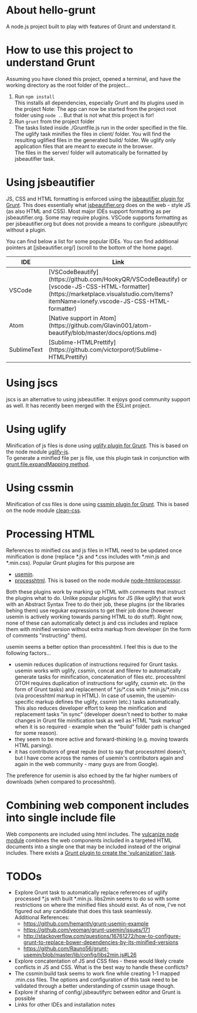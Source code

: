 # About hello-grunt
A node.js project built to play with features of Grunt and understand it.

# How to use this project to understand Grunt
Assuming you have cloned this project, opened a terminal, and have the working directory as the root folder of the project...

  1. Run `npm install`  
     This installs all dependencies, especially Grunt and its plugins used in the project
     Note: The app can now be started from the project root folder using `node .`. But that is not what this project is for!
  2. Run `grunt` from the project folder  
     The tasks listed inside ./Gruntfile.js run in the order specified in the file.  
     The uglify task minifies the files in client/ folder. You will find the resulting uglified files in the generated build/ folder. We uglify only application files that are meant to execute in the browser.  
     The files in the server/ folder will automatically be formatted by jsbeautifier task.

# Using jsbeautifier
JS, CSS and HTML formatting is enforced using the [jsbeautifier plugin for Grunt](https://github.com/vkadam/grunt-jsbeautifier/). This does essentially what [jsbeautifier.org](
[jsbeautifier.org](http://jsbeautifier.org/)) does on the web - style JS (as also HTML and CSS). Most major IDEs support formatting as per jsbeautifier.org. Some may require plugins. VSCode supports formatting as per jsbeautifier.org but does not provide a means to configure .jsbeautifyrc without a plugin.

You can find below a list for some popular IDEs. You can find additional pointers at [jsbeautifier.org/] (scroll to the bottom of the home page).
<table>
  <thead>
    <tr>
      <th>IDE</th>
      <th>Link</th>
    </tr>
  </thead>
  <tbody>
    <tr>
      <td>VSCode</td>
      <td>
        [VSCodeBeautify](https://github.com/HookyQR/VSCodeBeautify) or <br/> [vscode-JS-CSS-HTML-formatter](https://marketplace.visualstudio.com/items?itemName=lonefy.vscode-JS-CSS-HTML-formatter)
      </td>
    </tr>
    <tr>
      <td>Atom</td>
      <td>
        [Native support in Atom](https://github.com/Glavin001/atom-beautify/blob/master/docs/options.md)
      </td>
    </tr>
    <tr>
      <td>SublimeText</td>
      <td>
        [Sublime-HTMLPrettify](https://github.com/victorporof/Sublime-HTMLPrettify)
      </td>
    </tr>
  </tbody>
</table>

# Using jscs
jscs is an alternative to using jsbeautifier. It enjoys good community support as well. It has recently been merged with the ESLint project.  

# Using uglify
Minification of js files is done using [uglify plugin for Grunt](https://www.npmjs.com/package/grunt-contrib-uglify). This is based on the node module [uglify-js](https://github.com/mishoo/UglifyJS2).  
To generate a minified file per js file, use this plugin task in conjunction with [grunt.file.expandMapping method](http://gruntjs.com/api/grunt.file#grunt.file.expandmapping).

# Using cssmin
Minification of css files is done using [cssmin plugin for Grunt](https://www.npmjs.com/package/grunt-contrib-cssmin). This is based on the node module [clean-css](https://github.com/jakubpawlowicz/clean-css).  

# Processing HTML
References to minified css and js files in HTML need to be updated once minification is done (replace *.js and *.css includes with *.min.js and *.min.css). Popular Grunt plugins for this purpose are
  - [usemin](https://www.npmjs.com/package/grunt-usemin).
  - [processhtml](https://www.npmjs.com/package/grunt-processhtml). This is based on the node module [node-htmlprocessor](https://github.com/dciccale/node-htmlprocessor).  

Both these plugins work by marking up HTML with comments that instruct the plugins what to do. Unlike popular plugins for JS (like uglify) that work with an Abstract Syntax Tree to do their job, these plugins (or the libraries behing them) use regukar expressions to get their job done (however usemin is actively working towards parsing HTML to do stuff). Right now, none of these can automatically detect js and css includes and replace them with minified version without extra markup from developer (in the form of comments "instructing" them).  

usemin seems a better option than processhtml. I feel this is due to the following factors...
  - usemin reduces duplication of instructions required for Grunt tasks. usemin works with uglify, cssmin, concat and filerev to automatically generate tasks for minification, concatenation of files etc. processhtml OTOH requires duplication of instructions for uglify, cssmin etc. (in the form of Grunt tasks) and replacement of \*.js/\*.css with \*.min.js/\*.min.css (via processhtml markup in HTML). In case of usemin, the usemin-specific markup defines the uglify, cssmin (etc.) tasks automatically. This also reduces developer effort to keep the minification and replacement tasks "in sync" (developer doesn't need to bother to make changes in Grunt file minification task as well as HTML "task markup" when it is so required - example when the "build" folder path is changed for some reason).
  - they seem to be more active and forward-thinking (e.g. moving towards HTML parsing).
  - it has contributors of great repute (not to say that processhtml doesn't, but I have come across the names of usemin's contributors again and again in the web community - many guys are from Google).  

The preference for usemin is also echoed by the far higher numbers of downloads (when compared to processhtml).

# Combining web component includes into single include file
Web components are included using html includes. The [vulcanize node module](https://www.npmjs.com/package/vulcanize) combines the web components included in a targeted HTML documents into a single one that may be included instead of the original includes. There exists a [Grunt plugin to create the 'vulcanization' task](https://www.npmjs.com/package/grunt-vulcanize).  

# TODOs
  - Explore Grunt task to automatically replace references of uglify processed \*.js with built \*.min.js. libs2min seems to do so with some restrictions on where the minified files should exist. As of now, I've not figured out any candidate that does this task seamlessly.   
    Additional References:  
    - https://github.com/hemanth/grunt-usemin-example
    - https://github.com/yeoman/grunt-usemin/issues/171
    - http://stackoverflow.com/questions/16761272/how-to-configure-grunt-to-replace-bower-dependencies-by-its-minified-versions
    - https://github.com/Rauno56/grunt-usemin/blob/master/lib/config/libs2min.js#L26
  - Explore concatentation of JS and CSS files - these would likely create conflicts in JS and CSS. What is the best way to handle these conflicts?
  - The cssmin:build task seems to work fine while creating 1-1 mapped .min.css files. The options and configuration of this task need to be validated through a better understanding of cssmin usage though.
  - Explore if sharing of config/.jsbeautifyrc between editor and Grunt is possible
  - Links for other IDEs and installation notes
